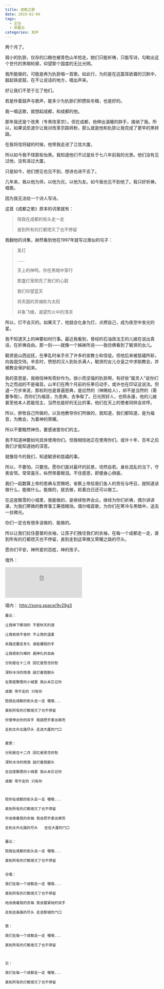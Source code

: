 ```yaml
---
title: 成都之歌
date: 2019-02-09
tags: 
  - 王怡
  - 郭暮云
categories: 发声
---
```

两个月了。

弱小的犰狳，仅存的口粮也被青色山羊抢走。她们只能祈祷，只能写诗，勾勒出这个世代的黑暗轮廓，仰望那个国度的无比光明。

我所能做的，可能是再为犰狳唱一首歌。如此行，为的是在这震耳欲聋的沉默中，敲起铁皮鼓，在不让说话的地方，唱出声来。

好让我们不至于忘了他们。

若是伴着鼓声与歌声，能多少为犰狳们积攒些冬粮，也是好的。

我一唱这歌，就想起成都，和成都的他。

那年我还是个改黑（专黑改革宗）。但在成都，他伸出温暖的胖手，接纳了我。所以，如果说凯波尔让我对改革宗路转粉，那么就是他和犰狳让我完成了更早的黑转路。

在我将信将疑的时候，他带我走进了江信大厦。

所以如今我不怪那些怡黑。我知道他们不过是处于七八年前我的光景。他们没有见过他，没有进过大厦。

只是如今，他们想见也见不到，想进也进不去了。

几年来，我以他为师，以他为兄，以他为友。如今我也见不到他了。我只好祈祷，唱歌。

因为我无法给一个诗人写诗。

这首《成都之歌》原本的词里就有：

> 陪我在成都的街头走一走
> 
> 直到所有的灯都熄灭了也不停留

我翻他的诗集，赫然看到他在1997年就写过类似的句子：

> 圣灯
> 
> ……
>
> 天上的神呵。你在黑暗中穿行
>
> 那盏灯笼照亮了我们的心脏
> 
> 我们仰望蓝天
> 
> 将天国的灵魂称为太阳
> 
> 并象飞蛾，渴望烈火中的清凉

所以，灯不会灭的。如果灭了，他就会化身为灯，点燃自己，成为夜空中发光的星。

我不知道天上的神要如何行事。最近我看到，曾经的石油政法王的儿媳在说出真话，在祈祷自由。那一刻——就像一个姊妹所说——我仿佛看到了毓贤的女儿。

毓贤是山西巡抚，在拳乱时亲手杀了许多的宣教士和信徒。但他后来被慈禧所斩，向各国交待。辛亥时，愤怒的汉人到处杀满人，毓贤的女儿仓皇之中求助教会，并被教会保护起来。

我的意思是，我相信神有奇妙作为。弱小而坚强的犰狳啊，有好些“属灵人”说你们为之而战的不是福音。山羊们在两个月前的任拳日动手，或许也在印证这说法。但退一万步来说，那权利也是普遍恩典，是应然的（神赐给人），却不是当然的（需要争取）。而你们为福音，为恩典，去争取了。日光照好人，也照永康，他的儿媳甚至他本人若能信主，当然也是好的无比的事，他们在天上的使者同样会欢呼。

所以，胖牧自己所做的，以及他教导你们所做的，我知道，我们都知道，是为福音，为教会，为着神的荣耀。

所以不要黯然神伤，要感谢爱你们的主。

我不知道神要如何具体使用你们。但我相信祂正在使用你们。或许十年、百年之后我们才能知道祂的深意。

就像现今的我们，知道毓贤和慈禧的事。

所以，不要怕，只要信。愿你们面对最坏的前景，坦然自若。身处混乱的当下，守素安常。常常喜乐，纵然带着眼泪。不住感恩，即便身心俱疲。

我们一起数算上帝的恩典与赏赐吧，省察上帝给我们各人的责任与呼召，就知道该做什么，能做什么。能做的，就去做，趁着白日还可以做工。

在这座飘雪的小城里，我能做的，是继续牧养会众，继续为你们祈祷，偶尔讲讲课，为我们寒微的教育事工筹措粮饷。偶尔唱首歌，为你们在寒冷与黑暗中，送去一丝微光。

你们一定也有很多该做的、能做的。

所以让我们拉住基督的衣袖，让孩子们挽住我们的衣袖，在每一个成都走一走，直到所有的灯都熄灭也不停留，直到走到这卑微又荣耀之路的尽头。

愿你们平安，神所爱的百姓，神的孩子。

墙外：
<iframe width="50%" height="100" scrolling="no" frameborder="no" allow="autoplay" src="https://w.soundcloud.com/player/?url=https%3A//api.soundcloud.com/tracks/572479035&color=%23ff5500&auto_play=false&hide_related=false&show_comments=true&show_user=true&show_reposts=false&show_teaser=true&visual=true"></iframe>

墙内：
http://song.space/9v29g3



    暮云：

    让我掉下眼泪的 不是秋天的酒

    让我依依不舍的 不止雨的温柔

    余路还要走多久 谁能攥我的手

    让我感到为难的 是挣扎的自由

    分别是在十二月 回忆是思念的愁

    深秋冰冷的雨滴 敲打着我额头

    在那座飘雪的小城里 我从未忘记你

    成都 带不走的 只有你

    陪我在成都的街头走一走 喔哦...

    直到所有的灯都熄灭了也不停留

    你曾伸出你的双手 我就把手拿出裤兜

    走到太升北路尽头 走进大厦的门口


    嘉雯：

    分别是在十二月 回忆是思念的愁

    深秋冰冷的雨滴 敲打着我额头

    在这座飘雪的小城里 我从未忘记你

    成都 带不走的 只有你



    陪你在成都的街头走一走 喔哦...

    直到所有的灯都熄灭了也不停留

    你会挽着我的衣袖 我会把手拿出裤兜

    走到太升北路的尽头   坐在大厦的门口


    暮云：

    陪我在成都的街头走一走 喔哦...

    直到所有的灯都熄灭了也不停留


    合唱：

    我们在每一个成都走一走 喔哦...

    直到所有的灯都熄灭了也不停留

    祂会挽着我的衣袖 我会握紧祂的双手

    走到这条路的尽头 走进那城的门口


    雯：

    我们在每一个成都走一走 喔哦...

    直到所有的灯都熄灭了也不停留



    云： 

    我们在每一个成都走一走 喔哦...

    直到所有的灯都熄灭了也不停留